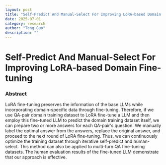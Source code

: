 ```yaml
---
layout: post
title: "Self-Predict And Manual-Select For Improving LoRA-based Domain Fine-tuning"
date: 2025-07-01
category: research
author: "Tong Guo"
description: ""
---
```

# Self-Predict And Manual-Select For Improving LoRA-based Domain Fine-tuning
### Abstract

LoRA fine-tuning preserves the information of the base LLMs
while incorporating domain-specific data through fine-tuning. 
Therefore, if we use QA-pair domain training dataset to LoRA fine-tune a LLM
and then employ this fine-tuned LLM to predict the domain training dataset itself, 
we can prepare two or more answers for each QA-pair's question. 
We manually label the optimal answer from the answers, replace the original answer, 
and proceed to the next round of LoRA fine-tuning.
Thus, we can continuously optimize the training dataset through iterative self-predict and human-select.
This method can also be applied to multi-turn QA fine-tuning datasets.
The human evaluation results of the fine-tuned LLM demonstrate that our approach is effective.

